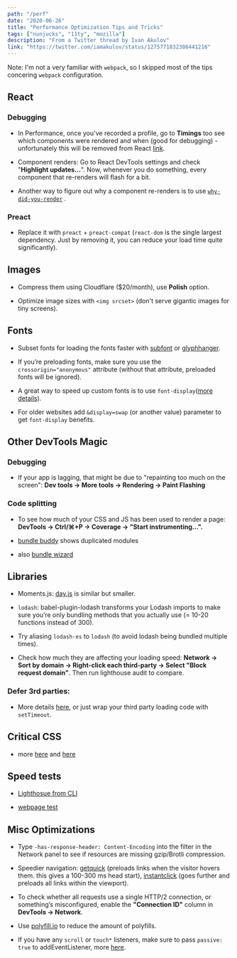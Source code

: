 ```yaml
---
path: "/perf"
date: "2020-06-26"
title: "Performance Optimization Tips and Tricks"
tags: ["nunjucks", "11ty", "mozilla"]
description: "From a Twitter thread by Ivan Akulov"
link: "https://twitter.com/iamakulov/status/1275771832386441216"
---
```


Note: I'm not a very familiar with `webpack`, so I skipped most of the tips concering `webpack` configuration.

## React

### Debugging

- In Performance, once you've recorded a profile, go to **Timings** too see which components were rendered and when (good for debugging) - unfortunately this will be removed from React [link](https://github.com/facebook/react/pull/18417).

- Component renders: Go to React DevTools settings and check "**Highlight updates...**". Now, whenever you do something, every component that re-renders will flash for a bit.

- Another way to figure out why a component re-renders is to use [`why-did-you-render`](https://github.com/welldone-software/why-did-you-render) .

### Preact

- Replace it with `preact` + `preact-compat` (`react-dom` is the single largest dependency. Just by removing it, you can reduce your load time quite significantly).

## Images

- Compress them using Cloudflare (\$20/month), use **Polish** option.

- Optimize image sizes with `<img srcset>` (don't serve gigantic images for tiny screens).

## Fonts

- Subset fonts for loading the fonts faster with [subfont](https://www.npmjs.com/package/subfont) or [glyphhanger](https://github.com/filamentgroup/glyphhanger).

- If you’re preloading fonts, make sure you use the `crossorigin="anonymous"` attribute (without that attribute, preloaded fonts will be ignored).

- A great way to speed up custom fonts is to use `font-display`([more details](https://font-display.glitch.me/)).

- For older websites add `&display=swap` (or another value) parameter to get `font-display` benefits.

## Other DevTools Magic

### Debugging

- If your app is lagging, that might be due to "repainting too much on the screen": **Dev tools → More tools → Rendering → Paint Flashing**

### Code splitting

- To see how much of your CSS and JS has been used to render a page: **DevTools → Ctrl/⌘+P → Coverage → "Start instrumenting...".**

- [bundle buddy](https://www.npmjs.com/package/bundle-buddy) shows duplicated modules

- also [bundle wizard](https://www.npmjs.com/package/bundle-wizard)

## Libraries

- Moments.js: [day.js](https://github.com/iamkun/dayjs) is similar but smaller.

- `lodash`: babel-plugin-lodash transforms your Lodash imports to make sure you’re only bundling methods that you actually use (= 10-20 functions instead of 300).

- Try aliasing `lodash-es` to `lodash` (to avoid lodash being bundled multiple times).

- Check how much they are affecting your loading speed: **Network → Sort by domain → Right-click each third-party → Select "Block request domain"**. Then run lighthouse audit to compare.

### Defer 3rd parties:

- More details [here](https://3perf.com/blog/notion/#defer-third-parties), or just wrap your third party loading code with `setTimeout`.

## Critical CSS

- more [here](https://github.com/addyosmani/critical) and [here](https://3perf.com/talks/web-perf-101/#critical-css)

## Speed tests

- [Lighthosue from CLI](https://www.npmjs.com/package/lighthouse)

- [webpage test](https://webpagetest.org/)

## Misc Optimizations

- Type `-has-response-header: Content-Encoding` into the filter in the Network panel to see if resources are missing gzip/Brotli compression.

- Speedier navigation: [getquick](https://getquick.link/) (preloads links when the visitor hovers them. this gives a 100-300 ms head start), [instantclick](http://instantclick.io/) (goes further and preloads all links within the viewport).

- To check whether all requests use a single HTTP/2 connection, or something’s misconfigured, enable the **"Connection ID"** column in **DevTools → Network**.

- Use [polyfill.io](https://polyfill.io/v3/) to reduce the amount of polyfills.

- If you have any `scroll` or `touch*` listeners, make sure to pass `passive: true` to addEventListener, more [here](https://developers.google.com/web/updates/2016/06/passive-event-listeners).
